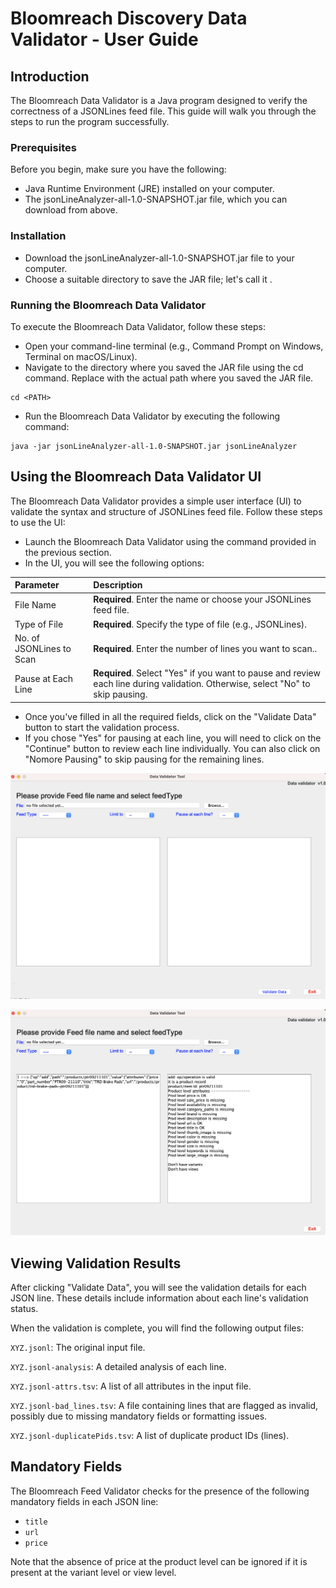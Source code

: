 
# Bloomreach Discovery Data Validator - User Guide

## Introduction

The Bloomreach Data Validator is a Java program designed to verify the correctness of a JSONLines feed file. This guide will walk you through the steps to run the program successfully.

### Prerequisites

Before you begin, make sure you have the following:

- Java Runtime Environment (JRE) installed on your computer.
- The jsonLineAnalyzer-all-1.0-SNAPSHOT.jar file, which you can download from above.

### Installation

- Download the jsonLineAnalyzer-all-1.0-SNAPSHOT.jar file to your computer.
- Choose a suitable directory to save the JAR file; let's call it <PATH>.

### Running the Bloomreach Data Validator
To execute the Bloomreach Data Validator, follow these steps:

- Open your command-line terminal (e.g., Command Prompt on Windows, Terminal on macOS/Linux).
- Navigate to the directory where you saved the JAR file using the cd command. Replace <PATH> with the actual path where you saved the JAR file.

```
cd <PATH>
```
- Run the Bloomreach Data Validator by executing the following command:
```
java -jar jsonLineAnalyzer-all-1.0-SNAPSHOT.jar jsonLineAnalyzer
```

## Using the Bloomreach Data Validator UI
The Bloomreach Data Validator provides a simple user interface (UI) to validate the syntax and structure of JSONLines feed file. Follow these steps to use the UI:

- Launch the Bloomreach Data Validator using the command provided in the previous section.
- In the UI, you will see the following options:

| Parameter | Description                       |
| :-------- | :-------------------------------- |
| File Name      |  **Required**. Enter the name or choose your JSONLines feed file. |
| Type of File    |  **Required**. Specify the type of file (e.g., JSONLines). |
| No. of JSONLines to Scan   |  **Required**. Enter the number of lines you want to scan.. |
| Pause at Each Line   |  **Required**. Select "Yes" if you want to pause and review each line during validation. Otherwise, select "No" to skip pausing. |

- Once you've filled in all the required fields, click on the "Validate Data" button to start the validation process.
- If you chose "Yes" for pausing at each line, you will need to click on the "Continue" button to review each line individually. You can also click on "Nomore Pausing" to skip pausing for the remaining lines.

![SNAPSHOT](https://github.com/bloomreach/bloomreach-discovery-data-validator/blob/data-validator-v1/screenshots/ss1.png)

![SNAPSHOT](https://github.com/bloomreach/bloomreach-discovery-data-validator/blob/data-validator-v1/screenshots/ss2.png)


## Viewing Validation Results

After clicking "Validate Data", you will see the validation details for each JSON line. These details include information about each line's validation status.

When the validation is complete, you will find the following output files:

`XYZ.jsonl`: The original input file.

`XYZ.jsonl-analysis`: A detailed analysis of each line.

`XYZ.jsonl-attrs.tsv`: A list of all attributes in the input file.

`XYZ.jsonl-bad_lines.tsv`: A file containing lines that are flagged as invalid, possibly due to missing mandatory fields or formatting issues.

`XYZ.jsonl-duplicatePids.tsv`: A list of duplicate product IDs (lines).

## Mandatory Fields

The Bloomreach Feed Validator checks for the presence of the following mandatory fields in each JSON line:
- `title`
- `url`
- `price`

Note that the absence of price at the product level can be ignored if it is present at the variant level or view level.

